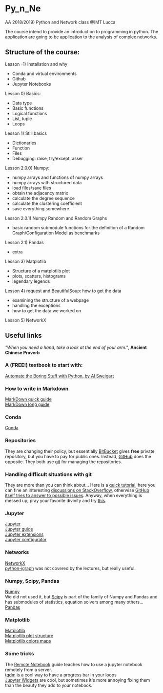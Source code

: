 # Py_n_Ne 
AA 2018/2019) Python and Network class @IMT Lucca

The course intend to provide an introduction to programming in python. The application are going to be application to the analysis of complex networks.

## Structure of the course:
Lesson -1) Installation and why
   - Conda and virtual environments
   - Github
   - Jupyter Notebooks

Lesson 0) Basics:
   - Data type
   - Basic functions
   - Logical functions
   - List, tuple
   - Loops
   
Lesson 1) Still basics
   - Dictionaries
   - Function 
   - Files
   - Debugging: raise, try/except, asser
   
Lesson 2.0.0) Numpy:
   - numpy arrays and functions of numpy arrays
   - numpy arrays with structured data
   - load files/save files
   - obtain the adjacency matrix
   - calculate the degree sequence
   - calculate the clustering coefficient
   - save everything somewhere
   
Lesson 2.0.1) Numpy Random and Random Graphs
   - basic random submodule functions for the definition of a Random Graph/Configuration Model as benchmarks
   
Lesson 2.1) Pandas
   - extra
   
Lesson 3) Matplotlib 
   - Structure of a matplotlib plot
   - plots, scatters, histograms
   - legendary legends

Lesson 4) request and BeautifulSoup: how to get the data

   - examining the structure of a webpage
   - handling the exceptions
   - how to get the data we worked on
   
Lesson 5) NetworkX




## Useful links 
_"When you need a hand, take a look at the end of your arm."_, **Ancient Chinese Proverb**

### A (FREE!) textbook to start with:
[Automate the Boring Stuff with Python, by Al Sweigart](https://automatetheboringstuff.com/)

### How to write in Markdown
[MarkDown quick guide](https://daringfireball.net/projects/markdown/syntax#link)  
[MarkDown long guide](https://markdown-guide.readthedocs.io/en/latest/index.html)

### Conda
[Conda](https://conda.io/docs/index.html)

### Repositories
They are changing their policy, but essentially [BitBucket](https://bitbucket.org/product) gives **free** private repository, but you have to pay for public ones. Instead, [GitHub](https://github.com/) does the opposite. They both use [git](https://git-scm.com/) for managing the repositories.

### Handling difficult situations with git
They are more than you can think about... Here is a [quick tutorial](https://docs.gitlab.com/ee/topics/git/numerous_undo_possibilities_in_git/), here you can fine an interesting [discussions on StackOverflow](https://stackoverflow.com/questions/44727750/how-do-i-restore-a-previous-version-as-a-new-commit-in-git), otherwise 
[GitHub itself tries to answer to possible issues](https://blog.github.com/2015-06-08-how-to-undo-almost-anything-with-git/). Anyway, when everything is messed up, pray your favorite divinity and try [this](https://git-scm.com/docs/git-merge).

### Jupyter
[Jupyter](http://jupyter.org/index.html)  
[Jupyter guide](https://jupyter-notebook.readthedocs.io/en/stable/index.html)  
[Jupyter extensions](https://github.com/ipython-contrib/jupyter_contrib_nbextensions)  
[Jupyter configurator](https://github.com/Jupyter-contrib/jupyter_nbextensions_configurator)

### Networks
[NetworkX](https://networkx.github.io/documentation/stable/index.html)<br/> 
[python-igraph](http://igraph.org/python/) was not covered by the lectures, but really useful.

### Numpy, Scipy, Pandas
[Numpy](http://www.numpy.org/ "The best module ever")<br/>
We did not used it, but [Scipy](https://scipy.org/) is part of the family of Numpy and Pandas and has submodules of statistics, equation solvers among many others...<br/>
[Pandas](http://pandas.pydata.org/pandas-docs/stable/index.html#)

### Matplotlib
[Matplotlib](https://matplotlib.org/index.html "A nightmare")  
[Matplotlib plot structure](https://matplotlib.org/tutorials/introductory/usage.html#sphx-glr-tutorials-introductory-usage-py "Something everyone should read more carefully every time")  
[Matplotlib colors maps](https://matplotlib.org/examples/color/colormaps_reference.html "Something soopercool!")

### Some tricks
The [Remote Notebook](https://coderwall.com/p/ohk6cg/remote-access-to-ipython-notebooks-via-ssh) guide teaches how to use a jupyter notebook remotely from a server.<br/>
[tqdm](https://github.com/tqdm/tqdm) is a cool way to have a progress bar in your loops<br/>
[Jupyter Widgets](https://ipywidgets.readthedocs.io/en/stable/examples/Widget%20Basics.html) are cool, but sometimes it's more annoying fixing them than the beauty they add to your notebook.
